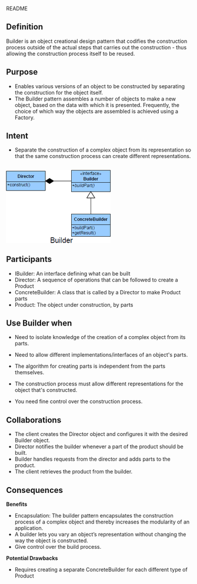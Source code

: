 README

## Definition ##

Builder is an object creational design pattern that codifies the construction process outside of the actual steps that carries out the construction - thus allowing the construction process itself to be reused.

## Purpose ##

+ Enables various versions of an object to be constructed by separating the construction for the object itself.
+ The Builder pattern assembles a number of objects to make a new object,
based on the data with which it is presented. Frequently, the choice of which
way the objects are assembled is achieved using a Factory.

## Intent ##

*	Separate the construction of a complex object from its representation so that the same construction process can create different representations.

##

![alt text](./Images/Builder-1.md.png "Builder")

## Participants ##

+ IBuilder: An interface defining what can be built
+ Director: A sequence of operations that can be followed to create a Product
+ ConcreteBuilder: A class that is called by a Director to make Product parts
+ Product: The object under construction, by parts

## Use Builder when ##

+ Need to isolate knowledge of the creation of a complex object from its
parts.
+ Need to allow different implementations/interfaces of an object's parts.

+ The algorithm for creating parts is independent from the parts themselves.
+ The construction process must allow different representations for the object that's constructed.
+ You need fine control over the construction process.

## Collaborations ##

+ The client creates the Director object and configures it with the desired Builder object.
+ Director notifies the builder whenever a part of the product should be built.
+ Builder handles requests from the director and adds parts to the product.
+ The client retrieves the product from the builder.

## Consequences ##

**Benefits**

+ Encapsulation: The builder pattern encapsulates the construction process of a complex object and thereby increases the modularity of an application.
+ A builder lets you vary an object’s representation without changing the way the object is constructed.
+ Give control over the build process.

**Potential Drawbacks**

+ Requires creating a separate ConcreteBuilder for each different type of Product

